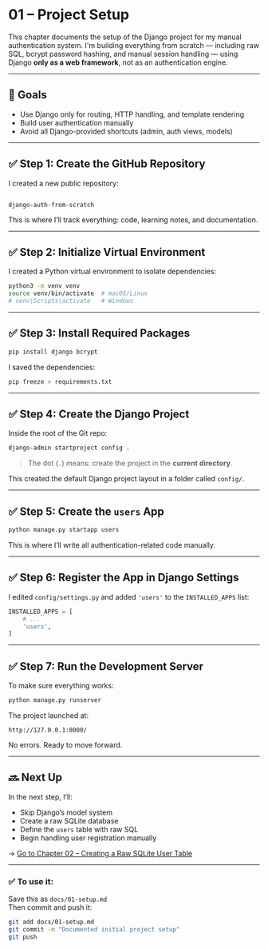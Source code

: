 
# 01 – Project Setup

This chapter documents the setup of the Django project for my manual authentication system. I'm building everything from scratch — including raw SQL, bcrypt password hashing, and manual session handling — using Django **only as a web framework**, not as an authentication engine.

---

## 🧱 Goals

- Use Django only for routing, HTTP handling, and template rendering
- Build user authentication manually
- Avoid all Django-provided shortcuts (admin, auth views, models)

---

## ✅ Step 1: Create the GitHub Repository

I created a new public repository:

```

django-auth-from-scratch

````

This is where I’ll track everything: code, learning notes, and documentation.

---

## ✅ Step 2: Initialize Virtual Environment

I created a Python virtual environment to isolate dependencies:

```bash
python3 -m venv venv
source venv/bin/activate  # macOS/Linux
# venv\Scripts\activate   # Windows
````

---

## ✅ Step 3: Install Required Packages

```bash
pip install django bcrypt
```

I saved the dependencies:

```bash
pip freeze > requirements.txt
```

---

## ✅ Step 4: Create the Django Project

Inside the root of the Git repo:

```bash
django-admin startproject config .
```

> The dot (`.`) means: create the project in the **current directory**.

This created the default Django project layout in a folder called `config/`.

---

## ✅ Step 5: Create the `users` App

```bash
python manage.py startapp users
```

This is where I’ll write all authentication-related code manually.

---

## ✅ Step 6: Register the App in Django Settings

I edited `config/settings.py` and added `'users'` to the `INSTALLED_APPS` list:

```python
INSTALLED_APPS = [
    # ...
    'users',
]
```

---

## ✅ Step 7: Run the Development Server

To make sure everything works:

```bash
python manage.py runserver
```

The project launched at:

```
http://127.0.0.1:8000/
```

No errors. Ready to move forward.

---

## 🔜 Next Up

In the next step, I’ll:

* Skip Django’s model system
* Create a raw SQLite database
* Define the `users` table with raw SQL
* Begin handling user registration manually

→ [Go to Chapter 02 – Creating a Raw SQLite User Table](02-db.md)


---

### ✅ To use it:

Save this as `docs/01-setup.md`  
Then commit and push it:

```bash
git add docs/01-setup.md
git commit -m "Documented initial project setup"
git push
